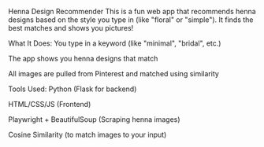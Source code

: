 Henna Design Recommender
This is a fun web app that recommends henna designs based on the style you type in (like "floral" or "simple"). It finds the best matches and shows you pictures!

What It Does:
You type in a keyword (like "minimal", "bridal", etc.)

The app shows you henna designs that match

All images are pulled from Pinterest and matched using similarity

Tools Used:
Python (Flask for backend)

HTML/CSS/JS (Frontend)

Playwright + BeautifulSoup (Scraping henna images)

Cosine Similarity (to match images to your input)

